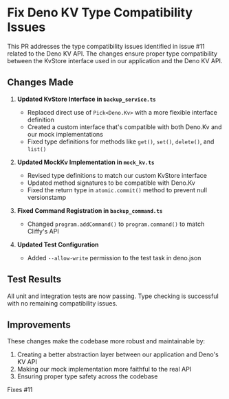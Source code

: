 # Fix Deno KV Type Compatibility Issues

This PR addresses the type compatibility issues identified in issue #11 related
to the Deno KV API. The changes ensure proper type compatibility between the
KvStore interface used in our application and the Deno KV API.

## Changes Made

1. **Updated KvStore Interface in `backup_service.ts`**
   - Replaced direct use of `Pick<Deno.Kv>` with a more flexible interface
     definition
   - Created a custom interface that's compatible with both Deno.Kv and our mock
     implementations
   - Fixed type definitions for methods like `get()`, `set()`, `delete()`, and
     `list()`

2. **Updated MockKv Implementation in `mock_kv.ts`**
   - Revised type definitions to match our custom KvStore interface
   - Updated method signatures to be compatible with Deno.Kv
   - Fixed the return type in `atomic.commit()` method to prevent null
     versionstamp

3. **Fixed Command Registration in `backup_command.ts`**
   - Changed `program.addCommand()` to `program.command()` to match Cliffy's API

4. **Updated Test Configuration**
   - Added `--allow-write` permission to the test task in deno.json

## Test Results

All unit and integration tests are now passing. Type checking is successful with
no remaining compatibility issues.

## Improvements

These changes make the codebase more robust and maintainable by:

1. Creating a better abstraction layer between our application and Deno's KV API
2. Making our mock implementation more faithful to the real API
3. Ensuring proper type safety across the codebase

Fixes #11

